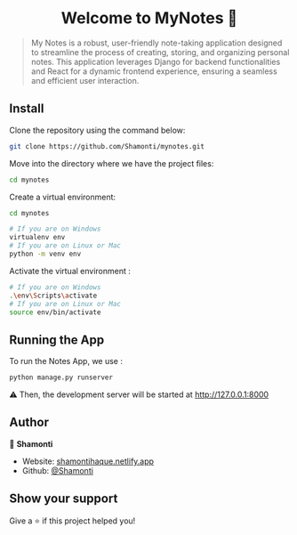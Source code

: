 <h1 align="center">Welcome to MyNotes 👋</h1>
<p>
</p>

> My Notes is a robust, user-friendly note-taking application designed to streamline the process of creating, storing, and organizing personal notes. This application leverages Django for backend functionalities and React for a dynamic frontend experience, ensuring a seamless and efficient user interaction.

## Install
Clone the repository using the command below:
```sh
git clone https://github.com/Shamonti/mynotes.git
```
Move into the directory where we have the project files:
```sh
cd mynotes
```
Create a virtual environment:
```sh
cd mynotes
```
```sh
# If you are on Windows
virtualenv env
# If you are on Linux or Mac
python -m venv env
```

Activate the virtual environment :
```sh
# If you are on Windows
.\env\Scripts\activate
# If you are on Linux or Mac
source env/bin/activate
```
## Running the App
To run the Notes App, we use :
```sh
python manage.py runserver
```
⚠ Then, the development server will be started at http://127.0.0.1:8000

## Author

👤 **Shamonti**

* Website: [shamontihaque.netlify.app](https://shamontihaque.netlify.app)
* Github: [@Shamonti](https://github.com/Shamonti)

## Show your support

Give a ⭐️ if this project helped you!
